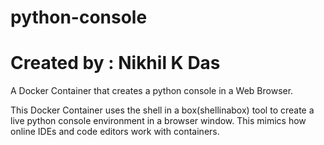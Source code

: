 # python-console
# Created by : Nikhil K Das
A Docker Container that creates a python console in a Web Browser.

This Docker Container uses the shell in a box(shellinabox) tool to create a live python console environment in a browser window.
This mimics how online IDEs and code editors work with containers.
